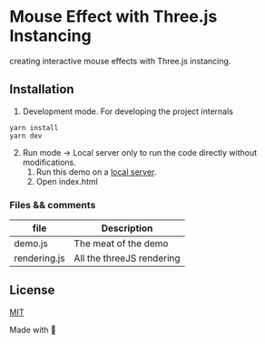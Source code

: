 # Mouse Effect with Three.js Instancing

creating interactive mouse effects with Three.js instancing.



## Installation


1. Development mode. For developing the project internals

```
yarn install
yarn dev
```

2. Run mode -> Local server only to run the code directly without modifications. 
    1. Run this demo on a [local server](https://developer.mozilla.org/en-US/docs/Learn/Common_questions/Tools_and_setup/set_up_a_local_testing_server).
    2. Open index.html

### Files && comments

| file | Description |
| --- | --- |
| demo.js | The meat of the demo |
| rendering.js | All the threeJS rendering |


## License
[MIT](LICENSE)

Made with :blue_heart:





